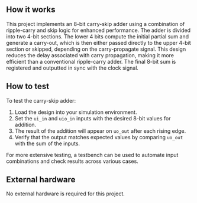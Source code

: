 <!---

This file is used to generate your project datasheet. Please fill in the information below and delete any unused
sections.

You can also include images in this folder and reference them in the markdown. Each image must be less than
512 kb in size, and the combined size of all images must be less than 1 MB.
-->

## How it works

This project implements an 8-bit carry-skip adder using a combination of ripple-carry and skip logic for enhanced performance. The adder is divided into two 4-bit sections. The lower 4 bits compute the initial partial sum and generate a carry-out, which is then either passed directly to the upper 4-bit section or skipped, depending on the carry-propagate signal. This design reduces the delay associated with carry propagation, making it more efficient than a conventional ripple-carry adder. The final 8-bit sum is registered and outputted in sync with the clock signal.

## How to test

To test the carry-skip adder:
1. Load the design into your simulation environment.
2. Set the `ui_in` and `uio_in` inputs with the desired 8-bit values for addition.
3. The result of the addition will appear on `uo_out` after each rising edge.
4. Verify that the output matches expected values by comparing `uo_out` with the sum of the inputs.

For more extensive testing, a testbench can be used to automate input combinations and check results across various cases.

## External hardware

No external hardware is required for this project.
